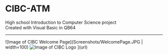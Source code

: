 # CIBC-ATM
High school Introduction to Computer Science project
<br>
Created with Visual Basic in QB64
<br><hr>
![Image of CIBC Welcome Page](Screenshots/WelcomePage.JPG | width=100)
![Image of CIBC Logo](https://user-images.githubusercontent.com/43625368/49833187-c2b60380-fd66-11e8-978e-e42407a54708.png)
](url)

